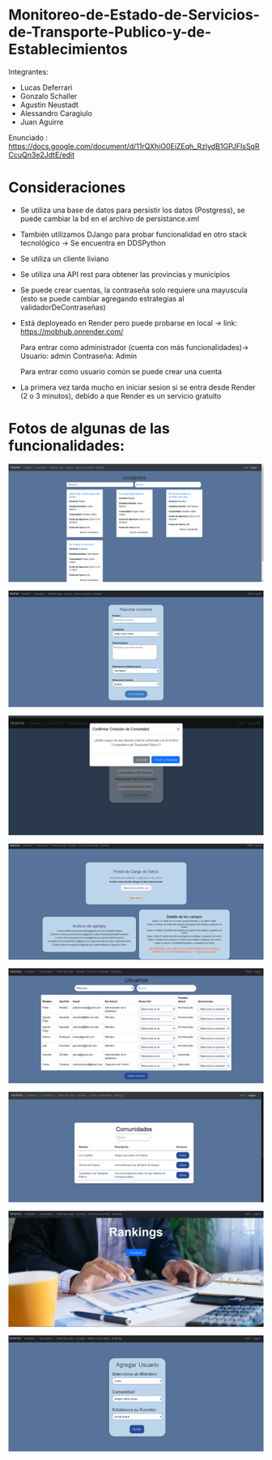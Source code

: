 # Monitoreo-de-Estado-de-Servicios-de-Transporte-Publico-y-de-Establecimientos

Integrantes:
- Lucas Deferrari
- Gonzalo Schaller
- Agustin Neustadt
- Alessandro Caragiulo
- Juan Aguirre

Enunciado : https://docs.google.com/document/d/11rQXhiO0EiZEqh_RzlydB1GPJFIsSqRCcuQn3e2JdtE/edit

# Consideraciones
- Se utiliza una base de datos para persistir los datos (Postgress), se puede cambiar la bd en el archivo de persistance.xml
- También utilizamos DJango para probar funcionalidad en otro stack tecnológico -> Se encuentra en DDSPython
- Se utiliza un cliente liviano
- Se utiliza una API rest para obtener las provincias y municipios
- Se puede crear cuentas, la contraseña solo requiere una mayuscula (esto se puede cambiar agregando estrategias al validadorDeContraseñas)
- Está deployeado en Render pero puede probarse en local -> link: https://mobhub.onrender.com/
  
  Para entrar como administrador (cuenta con más funcionalidades)-> Usuario: admin Contraseña: Admin
  
  Para entrar como usuario común se puede crear una cuenta
- La primera vez tarda mucho en iniciar sesion si se entra desde Render (2 o 3 minutos), debido a que Render es un servicio gratuito


# Fotos de algunas de las funcionalidades:

![](Assets/Captura%20de%20pantalla%202023-12-27%20190946.png)

![](Assets/Captura%20de%20pantalla%202023-12-27%20191257.png)

![](Assets/Captura%20de%20pantalla%202023-12-27%20191333.png)

![](Assets/Captura%20de%20pantalla%202023-12-27%20191404.png)

![](Assets/Captura%20de%20pantalla%202023-12-27%20191423.png)

![](Assets/Captura%20de%20pantalla%202023-12-27%20191441.png)

![](Assets/Captura%20de%20pantalla%202023-12-27%20191459.png)

![](Assets/Captura%20de%20pantalla%202023-12-27%20191523.png)








